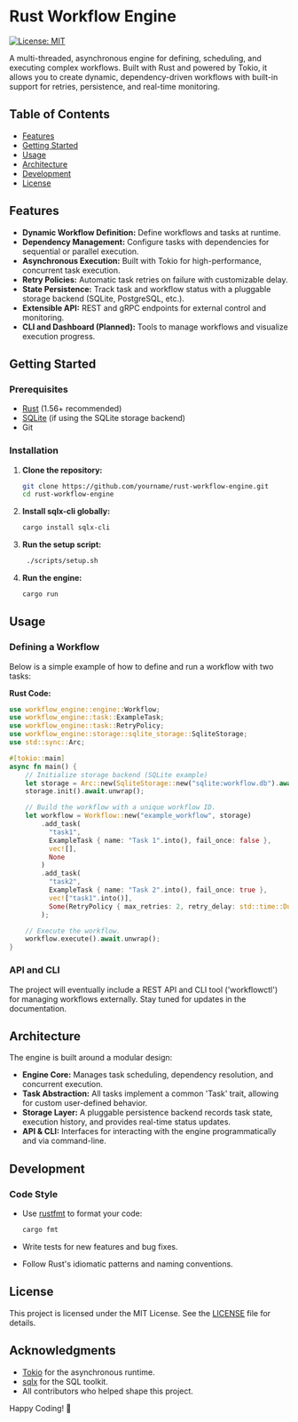 # Rust Workflow Engine

[![License: MIT](https://img.shields.io/badge/License-MIT-yellow.svg)](LICENSE)

A multi-threaded, asynchronous engine for defining, scheduling, and executing complex workflows. Built with Rust and powered by Tokio, it allows you to create dynamic, dependency-driven workflows with built-in support for retries, persistence, and real-time monitoring.

## Table of Contents

- [Features](#features)
- [Getting Started](#getting-started)
- [Usage](#usage)
- [Architecture](#architecture)
- [Development](#development)
- [License](#license)

## Features

- **Dynamic Workflow Definition:** Define workflows and tasks at runtime.
- **Dependency Management:** Configure tasks with dependencies for sequential or parallel execution.
- **Asynchronous Execution:** Built with Tokio for high-performance, concurrent task execution.
- **Retry Policies:** Automatic task retries on failure with customizable delay.
- **State Persistence:** Track task and workflow status with a pluggable storage backend (SQLite, PostgreSQL, etc.).
- **Extensible API:** REST and gRPC endpoints for external control and monitoring.
- **CLI and Dashboard (Planned):** Tools to manage workflows and visualize execution progress.

## Getting Started

### Prerequisites

- [Rust](https://www.rust-lang.org/tools/install) (1.56+ recommended)
- [SQLite](https://www.sqlite.org/index.html) (if using the SQLite storage backend)
- Git

### Installation

1. **Clone the repository:**

   ```sh
   git clone https://github.com/yourname/rust-workflow-engine.git
   cd rust-workflow-engine
   ```

2. **Install sqlx-cli globally:**

   ```sh
   cargo install sqlx-cli
   ```

3. **Run the setup script:**

   ```sh
    ./scripts/setup.sh
   ```

4. **Run the engine:**

   ```sh
   cargo run
   ```

## Usage

### Defining a Workflow

Below is a simple example of how to define and run a workflow with two tasks:

**Rust Code:**

```rust
use workflow_engine::engine::Workflow;
use workflow_engine::task::ExampleTask;
use workflow_engine::task::RetryPolicy;
use workflow_engine::storage::sqlite_storage::SqliteStorage;
use std::sync::Arc;

#[tokio::main]
async fn main() {
    // Initialize storage backend (SQLite example)
    let storage = Arc::new(SqliteStorage::new("sqlite:workflow.db").await.unwrap());
    storage.init().await.unwrap();

    // Build the workflow with a unique workflow ID.
    let workflow = Workflow::new("example_workflow", storage)
        .add_task(
          "task1",
          ExampleTask { name: "Task 1".into(), fail_once: false },
          vec![],
          None
        )
        .add_task(
          "task2",
          ExampleTask { name: "Task 2".into(), fail_once: true },
          vec!["task1".into()],
          Some(RetryPolicy { max_retries: 2, retry_delay: std::time::Duration::from_secs(2) })
        );

    // Execute the workflow.
    workflow.execute().await.unwrap();
}
```

### API and CLI

The project will eventually include a REST API and CLI tool ('workflowctl') for managing workflows externally. Stay tuned for updates in the documentation.

## Architecture

The engine is built around a modular design:

- **Engine Core:** Manages task scheduling, dependency resolution, and concurrent execution.
- **Task Abstraction:** All tasks implement a common 'Task' trait, allowing for custom user-defined behavior.
- **Storage Layer:** A pluggable persistence backend records task state, execution history, and provides real-time status updates.
- **API & CLI:** Interfaces for interacting with the engine programmatically and via command-line.

## Development

### Code Style

- Use [rustfmt](https://github.com/rust-lang/rustfmt) to format your code:

  ```sh
  cargo fmt
  ```

- Write tests for new features and bug fixes.
- Follow Rust's idiomatic patterns and naming conventions.

## License

This project is licensed under the MIT License. See the [LICENSE](LICENSE) file for details.

## Acknowledgments

- [Tokio](https://tokio.rs/) for the asynchronous runtime.
- [sqlx](https://github.com/launchbadge/sqlx) for the SQL toolkit.
- All contributors who helped shape this project.

Happy Coding! 🚀
